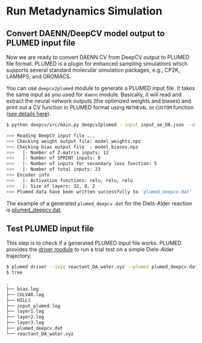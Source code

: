 # Run Metadynamics Simulation

## Convert DAENN/DeepCV model output to PLUMED input file

Now we are ready to convert DAENN CV from DeepCV output to PLUMED file format. PLUMED is a plugin for enhanced sampling simulations
which supports several standard molecular simulation packages, e.g., CP2K, LAMMPS, and GROMACS.

You can use `deepcv2plumed` module to generate a PLUMED input file. It takes the same input as you used for `daenn` module.
Basically, it will read and extract the neural network outputs (the optimized weights and biases) and print out a CV function
in PLUMED format using `MATHEVAL` or `CUSTOM` function ([see details here](https://www.plumed.org/doc-v2.10/user-doc/html/_m_a_t_h_e_v_a_l.html)).

```sh
$ python deepcv/src/main.py deepcv2plumed --input input_ae_DA.json --atom-index {1..6} --sprint-index C=1,2,3,4,5,6

>>> Reading DeepCV input file ...
>>> Checking weight output file: model_weights.npz
>>> Checking bias output file  : model_biases.npz
>>>   |- Number of Z-matrix inputs: 12
>>>   |- Number of SPRINT inputs: 6
>>>   |- Number of inputs for secondary loss function: 5
>>>   |- Number of total inputs: 23
>>> Encoder info
>>>   |- Activation functions: relu, relu, relu
>>>   |- Size of layers: 32, 8, 2
>>> Plumed data have been written successfully to 'plumed_deepcv.dat'
```

The example of a generated `plumed_deepcv.dat` for the Diels-Alder reaction is [plumed_deepcv.dat](https://gitlab.uzh.ch/lubergroup/deepcv/-/blob/master/output/plumed_deepcv.dat).

## Test PLUMED input file

This step is to check if a generated PLUMED input file works.
PLUMED provides the [driver module](https://www.plumed.org/doc-master/user-doc/html/driver/) to run a trial test on a simple Diels-Alder trajectory.

```sh
$ plumed driver --ixyz reactant_DA_water.xyz --plumed plumed_deepcv.dat --kt 1 --box 10,10,10
$ tree

.
├── bias.log
├── COLVAR.log
├── HILLS
├── input_plumed.log
├── layer1.log
├── layer2.log
├── layer3.log
├── plumed_deepcv.dat
└── reactant_DA_water.xyz
```
